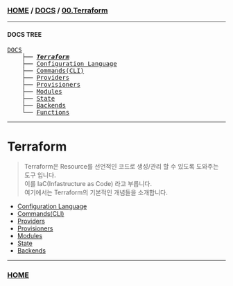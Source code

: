 ### [HOME](https://github.com/YGCHO-repo/Terraform/blob/main/README.md) / [DOCS](https://github.com/YGCHO-repo/Terraform/blob/main/DOCS/README.md) / [00.Terraform](https://github.com/YGCHO-repo/Terraform/blob/main/DOCS/00_Terraform/README.md)

---

#### DOCS TREE

<pre>
<a href = "https://github.com/YGCHO-repo/Terraform/blob/main/DOCS/README.md">DOCS</a>
    ├── <a href = "https://github.com/YGCHO-repo/Terraform/blob/main/DOCS/00_Terraform/README.md"><i><b>Terraform</b></i></a>
    ├── <a href = "https://github.com/YGCHO-repo/Terraform/blob/main/DOCS/01_Configuration_Language/README.md">Configuration Language</a>
    ├── <a href ="https://github.com/YGCHO-repo/Terraform/blob/main/DOCS/02_Commands(CLI)/README.md">Commands(CLI)</a>
    ├── <a href = "https://github.com/YGCHO-repo/Terraform/blob/main/DOCS/03_Providers/README.md">Providers</a>
    ├── <a href = "https://github.com/YGCHO-repo/Terraform/blob/main/DOCS/04_Provisioners/README.md">Provisioners</a>
    ├── <a href = "https://github.com/YGCHO-repo/Terraform/blob/main/DOCS/05_Modules/README.md">Modules</a>
    ├── <a href = "https://github.com/YGCHO-repo/Terraform/blob/main/DOCS/06_State/README.md">State</a>
    ├── <a href = "https://github.com/YGCHO-repo/Terraform/blob/main/DOCS/07_Backends/README.md">Backends</a>
    └── <a href = "https://github.com/YGCHO-repo/Terraform/blob/main/DOCS/08_Functions/README.md">Functions</a>
</pre>

---

# Terraform

> Terraform은 Resource를 선언적인 코드로 생성/관리 할 수 있도록 도와주는 도구 입니다.  
> 이를 IaC(Infastructure as Code) 라고 부릅니다.  
> 여기에서는 Terraform의 기본적인 개념들을 소개합니다.

- [Configuration Language](https://github.com/YGCHO-repo/Terraform/blob/main/DOCS/01_Configuration_Language/README.md)
- [Commands(CLI)](<https://github.com/YGCHO-repo/Terraform/blob/main/DOCS/02_Commands(CLI)/README.md>)
- [Providers](https://github.com/YGCHO-repo/Terraform/blob/main/DOCS/03_Providers/README.md)
- [Provisioners](https://github.com/YGCHO-repo/Terraform/blob/main/DOCS/04_Provisioners/README.md)
- [Modules](https://github.com/YGCHO-repo/Terraform/blob/main/DOCS/05_Modules/README.md)
- [State](https://github.com/YGCHO-repo/Terraform/blob/main/DOCS/06_State/README.md)
- [Backends](https://github.com/YGCHO-repo/Terraform/blob/main/DOCS/07_Backends/README.md)

---

### [HOME](https://github.com/YGCHO-repo/Terraform/blob/main/README.md)
